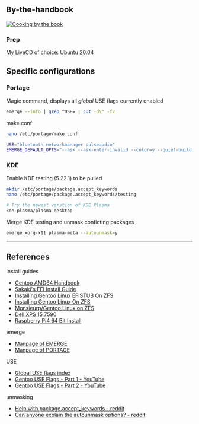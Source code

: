 ## By-the-handbook

[![Cooking by the book](https://i.ytimg.com/vi/2PNeNGd50pk/maxresdefault.jpg)](https://www.youtube.com/watch?v=K5tVbVu9Mkg)

### Prep

My LiveCD of choice: [Ubuntu 20.04](https://ubuntu.com/download/desktop)


## Specific configurations

### Portage

Magic command, displays all *global* USE flags currently enabled
```bash
emerge --info | grep ^USE= | cut -d\" -f2
```

make.conf
```bash
nano /etc/portage/make.conf

USE="bluetooth networkmanager pulseaudio"
EMERGE_DEFAULT_OPTS="--ask --ask-enter-invalid --color=y --quiet-build --verbose"
```


### KDE

Enable KDE testing (5.22.1) to be pulled
```bash
mkdir /etc/portage/package.accept_keywords
nano /etc/portage/package.accept_keywords/testing

# Try the newest verstion of KDE Plasma
kde-plasma/plasma-desktop
```

Merge KDE testing and unmask conficting packages
```bash
emerge xorg-x11 plasma-meta --autounmask=y
```

---

## References

Install guides
+ [Gentoo AMD64 Handbook](https://wiki.gentoo.org/wiki/Handbook:AMD64)
+ [Sakaki's EFI Install Guide](https://wiki.gentoo.org/wiki/User:Sakaki/Sakaki%27s_EFI_Install_Guide)
+ [Installing Gentoo Linux EFISTUB On ZFS](https://wiki.gentoo.org/wiki/User:Ali3nx/Installing_Gentoo_Linux_EFISTUB_On_ZFS)
+ [Installing Gentoo Linux On ZFS](https://wiki.gentoo.org/wiki/User:Fearedbliss/Installing_Gentoo_Linux_On_ZFS)
+ [Monsieurp/Gentoo Linux on ZFS](https://wiki.gentoo.org/wiki/User:Monsieurp/Gentoo_Linux_on_ZFS)
+ [Dell XPS 15 7590](https://wiki.gentoo.org/wiki/User:Bugalo/Dell_XPS_15_7590)
+ [Raspberry Pi4 64 Bit Install](https://wiki.gentoo.org/wiki/Raspberry_Pi4_64_Bit_Install)

emerge
+ [Manpage of EMERGE](https://dev.gentoo.org/~zmedico/portage/doc/man/emerge.1.html)
+ [Manpage of PORTAGE](https://dev.gentoo.org/~zmedico/portage/doc/man/portage.5.html)

USE
+ [Global USE flags index](https://packages.gentoo.org/useflags/global)
+ [Gentoo USE Flags - Part 1 - YouTube](https://www.youtube.com/watch?v=pdnJqPR657g)
+ [Gentoo USE Flags - Part 2 - YouTube](https://www.youtube.com/watch?v=IG_paP7NXYI)

unmasking
+ [Help with package.accept_keywords - reddit](https://removeddit.com/r/Gentoo/comments/ndsoy5/help_with_packageaccept_keywords/)
+ [Can anyone explain the autounmask options? - reddit](https://old.reddit.com/r/Gentoo/comments/hpomws/can_anyone_explain_the_autounmask_options/)
